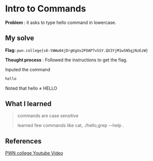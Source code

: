 # Intro to Commands 

**Problem** : it asks to type hello command in lowercase.

## My solve

**Flag:** `pwn.college{s6-tWWw04jDrgKgUx2POAP7vSSY.QX3YjM1wSN5gjNzEzW}`

**Thought process** :   Followed the instructions to get the flag.

Inputed the command
```bash
hello
```
Noted that hello ≠ HELLO

## What I learned
> commands are case sensitive
>
> 
> learned few commands like cat, ./hello,grep --help .

## References 
[PWN college Youtube Video](https://youtu.be/g_85EVO3IC0?si=HKJIzjzq6lnJcclg)
